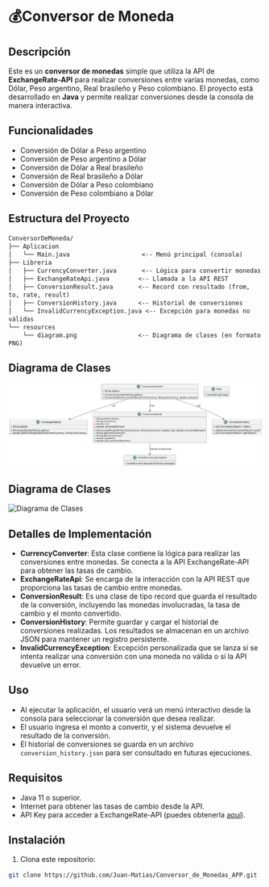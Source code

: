 # 💰Conversor de Moneda

## Descripción
Este es un **conversor de monedas** simple que utiliza la API de **ExchangeRate-API** para realizar conversiones entre varias monedas, como Dólar, Peso argentino, Real brasileño y Peso colombiano. El proyecto está desarrollado en **Java** y permite realizar conversiones desde la consola de manera interactiva.

## Funcionalidades
- Conversión de Dólar a Peso argentino
- Conversión de Peso argentino a Dólar
- Conversión de Dólar a Real brasileño
- Conversión de Real brasileño a Dólar
- Conversión de Dólar a Peso colombiano
- Conversión de Peso colombiano a Dólar

## Estructura del Proyecto

```plaintext
ConversorDeMoneda/
├── Aplicacion
│   └── Main.java                    <-- Menú principal (consola)
├── Libreria
│   ├── CurrencyConverter.java       <-- Lógica para convertir monedas
│   ├── ExchangeRateApi.java        <-- Llamada a la API REST
│   ├── ConversionResult.java       <-- Record con resultado (from, to, rate, result)
│   ├── ConversionHistory.java      <-- Historial de conversiones
│   └── InvalidCurrencyException.java <-- Excepción para monedas no válidas
└── resources
    └── diagram.png                 <-- Diagrama de clases (en formato PNG)
```
## Diagrama de Clases
![Diagrama UML](https://github.com/Juan-Matias/Conversor_de_Monedas_APP/blob/fdf3869fe8262bca14ee16d82aa3a31251c99e22/src/Resource/Diagrama_de_clases.png)


## Diagrama de Clases
![Diagrama de Clases](resources/diagram.png)

## Detalles de Implementación
- **CurrencyConverter**: Esta clase contiene la lógica para realizar las conversiones entre monedas. Se conecta a la API ExchangeRate-API para obtener las tasas de cambio.
- **ExchangeRateApi**: Se encarga de la interacción con la API REST que proporciona las tasas de cambio entre monedas.
- **ConversionResult**: Es una clase de tipo record que guarda el resultado de la conversión, incluyendo las monedas involucradas, la tasa de cambio y el monto convertido.
- **ConversionHistory**: Permite guardar y cargar el historial de conversiones realizadas. Los resultados se almacenan en un archivo JSON para mantener un registro persistente.
- **InvalidCurrencyException**: Excepción personalizada que se lanza si se intenta realizar una conversión con una moneda no válida o si la API devuelve un error.

## Uso
- Al ejecutar la aplicación, el usuario verá un menú interactivo desde la consola para seleccionar la conversión que desea realizar.
- El usuario ingresa el monto a convertir, y el sistema devuelve el resultado de la conversión.
- El historial de conversiones se guarda en un archivo `conversion_history.json` para ser consultado en futuras ejecuciones.

## Requisitos
- Java 11 o superior.
- Internet para obtener las tasas de cambio desde la API.
- API Key para acceder a ExchangeRate-API (puedes obtenerla [aquí](https://www.exchangerate-api.com/)).

## Instalación
1. Clona este repositorio:
```bash
git clone https://github.com/Juan-Matias/Conversor_de_Monedas_APP.git
